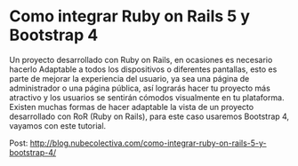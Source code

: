 # Como integrar Ruby on Rails 5 y Bootstrap 4
Un proyecto desarrollado con Ruby on Rails, en ocasiones es necesario hacerlo Adaptable a todos los dispositivos o diferentes pantallas, esto es parte de mejorar la experiencia del usuario, ya sea una página de administrador o una página pública, así lograrás hacer tu proyecto más atractivo y los usuarios se sentirán cómodos visualmente en tu plataforma. Existen muchas formas de hacer adaptable la vista de un proyecto desarrollado con RoR (Ruby on Rails), para este caso usaremos Bootstrap 4, vayamos con este tutorial. 

Post: http://blog.nubecolectiva.com/como-integrar-ruby-on-rails-5-y-bootstrap-4/ 
